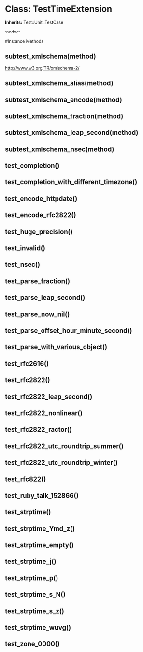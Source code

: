 # Class: TestTimeExtension
**Inherits:** Test::Unit::TestCase
    

:nodoc:



#Instance Methods
## subtest_xmlschema(method) [](#method-i-subtest_xmlschema)
http://www.w3.org/TR/xmlschema-2/

## subtest_xmlschema_alias(method) [](#method-i-subtest_xmlschema_alias)

## subtest_xmlschema_encode(method) [](#method-i-subtest_xmlschema_encode)

## subtest_xmlschema_fraction(method) [](#method-i-subtest_xmlschema_fraction)

## subtest_xmlschema_leap_second(method) [](#method-i-subtest_xmlschema_leap_second)

## subtest_xmlschema_nsec(method) [](#method-i-subtest_xmlschema_nsec)

## test_completion() [](#method-i-test_completion)

## test_completion_with_different_timezone() [](#method-i-test_completion_with_different_timezone)

## test_encode_httpdate() [](#method-i-test_encode_httpdate)

## test_encode_rfc2822() [](#method-i-test_encode_rfc2822)

## test_huge_precision() [](#method-i-test_huge_precision)

## test_invalid() [](#method-i-test_invalid)

## test_nsec() [](#method-i-test_nsec)

## test_parse_fraction() [](#method-i-test_parse_fraction)

## test_parse_leap_second() [](#method-i-test_parse_leap_second)

## test_parse_now_nil() [](#method-i-test_parse_now_nil)

## test_parse_offset_hour_minute_second() [](#method-i-test_parse_offset_hour_minute_second)

## test_parse_with_various_object() [](#method-i-test_parse_with_various_object)

## test_rfc2616() [](#method-i-test_rfc2616)

## test_rfc2822() [](#method-i-test_rfc2822)

## test_rfc2822_leap_second() [](#method-i-test_rfc2822_leap_second)

## test_rfc2822_nonlinear() [](#method-i-test_rfc2822_nonlinear)

## test_rfc2822_ractor() [](#method-i-test_rfc2822_ractor)

## test_rfc2822_utc_roundtrip_summer() [](#method-i-test_rfc2822_utc_roundtrip_summer)

## test_rfc2822_utc_roundtrip_winter() [](#method-i-test_rfc2822_utc_roundtrip_winter)

## test_rfc822() [](#method-i-test_rfc822)

## test_ruby_talk_152866() [](#method-i-test_ruby_talk_152866)

## test_strptime() [](#method-i-test_strptime)

## test_strptime_Ymd_z() [](#method-i-test_strptime_Ymd_z)

## test_strptime_empty() [](#method-i-test_strptime_empty)

## test_strptime_j() [](#method-i-test_strptime_j)

## test_strptime_p() [](#method-i-test_strptime_p)

## test_strptime_s_N() [](#method-i-test_strptime_s_N)

## test_strptime_s_z() [](#method-i-test_strptime_s_z)

## test_strptime_wuvg() [](#method-i-test_strptime_wuvg)

## test_zone_0000() [](#method-i-test_zone_0000)

